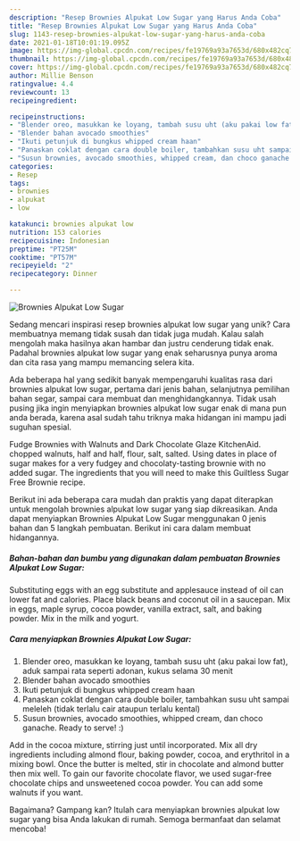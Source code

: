 ```yaml
---
description: "Resep Brownies Alpukat Low Sugar yang Harus Anda Coba"
title: "Resep Brownies Alpukat Low Sugar yang Harus Anda Coba"
slug: 1143-resep-brownies-alpukat-low-sugar-yang-harus-anda-coba
date: 2021-01-18T10:01:19.095Z
image: https://img-global.cpcdn.com/recipes/fe19769a93a7653d/680x482cq70/brownies-alpukat-low-sugar-foto-resep-utama.jpg
thumbnail: https://img-global.cpcdn.com/recipes/fe19769a93a7653d/680x482cq70/brownies-alpukat-low-sugar-foto-resep-utama.jpg
cover: https://img-global.cpcdn.com/recipes/fe19769a93a7653d/680x482cq70/brownies-alpukat-low-sugar-foto-resep-utama.jpg
author: Millie Benson
ratingvalue: 4.4
reviewcount: 13
recipeingredient:

recipeinstructions:
- "Blender oreo, masukkan ke loyang, tambah susu uht (aku pakai low fat), aduk sampai rata seperti adonan, kukus selama 30 menit"
- "Blender bahan avocado smoothies"
- "Ikuti petunjuk di bungkus whipped cream haan"
- "Panaskan coklat dengan cara double boiler, tambahkan susu uht sampai meleleh (tidak terlalu cair ataupun terlalu kental)"
- "Susun brownies, avocado smoothies, whipped cream, dan choco ganache. Ready to serve! :)"
categories:
- Resep
tags:
- brownies
- alpukat
- low

katakunci: brownies alpukat low 
nutrition: 153 calories
recipecuisine: Indonesian
preptime: "PT25M"
cooktime: "PT57M"
recipeyield: "2"
recipecategory: Dinner

---
```



![Brownies Alpukat Low Sugar](https://img-global.cpcdn.com/recipes/fe19769a93a7653d/680x482cq70/brownies-alpukat-low-sugar-foto-resep-utama.jpg)

Sedang mencari inspirasi resep brownies alpukat low sugar yang unik? Cara membuatnya memang tidak susah dan tidak juga mudah. Kalau salah mengolah maka hasilnya akan hambar dan justru cenderung tidak enak. Padahal brownies alpukat low sugar yang enak seharusnya punya aroma dan cita rasa yang mampu memancing selera kita.

Ada beberapa hal yang sedikit banyak mempengaruhi kualitas rasa dari brownies alpukat low sugar, pertama dari jenis bahan, selanjutnya pemilihan bahan segar, sampai cara membuat dan menghidangkannya. Tidak usah pusing jika ingin menyiapkan brownies alpukat low sugar enak di mana pun anda berada, karena asal sudah tahu triknya maka hidangan ini mampu jadi suguhan spesial.

Fudge Brownies with Walnuts and Dark Chocolate Glaze KitchenAid. chopped walnuts, half and half, flour, salt, salted. Using dates in place of sugar makes for a very fudgey and chocolaty-tasting brownie with no added sugar. The ingredients that you will need to make this Guiltless Sugar Free Brownie recipe.


Berikut ini ada beberapa cara mudah dan praktis yang dapat diterapkan untuk mengolah brownies alpukat low sugar yang siap dikreasikan. Anda dapat menyiapkan Brownies Alpukat Low Sugar menggunakan 0 jenis bahan dan 5 langkah pembuatan. Berikut ini cara dalam membuat hidangannya.

<!--inarticleads1-->

##### Bahan-bahan dan bumbu yang digunakan dalam pembuatan Brownies Alpukat Low Sugar:



Substituting eggs with an egg substitute and applesauce instead of oil can lower fat and calories. Place black beans and coconut oil in a saucepan. Mix in eggs, maple syrup, cocoa powder, vanilla extract, salt, and baking powder. Mix in the milk and yogurt. 

<!--inarticleads2-->

##### Cara menyiapkan Brownies Alpukat Low Sugar:

1. Blender oreo, masukkan ke loyang, tambah susu uht (aku pakai low fat), aduk sampai rata seperti adonan, kukus selama 30 menit
1. Blender bahan avocado smoothies
1. Ikuti petunjuk di bungkus whipped cream haan
1. Panaskan coklat dengan cara double boiler, tambahkan susu uht sampai meleleh (tidak terlalu cair ataupun terlalu kental)
1. Susun brownies, avocado smoothies, whipped cream, dan choco ganache. Ready to serve! :)


Add in the cocoa mixture, stirring just until incorporated. Mix all dry ingredients including almond flour, baking powder, cocoa, and erythritol in a mixing bowl. Once the butter is melted, stir in chocolate and almond butter then mix well. To gain our favorite chocolate flavor, we used sugar-free chocolate chips and unsweetened cocoa powder. You can add some walnuts if you want. 

Bagaimana? Gampang kan? Itulah cara menyiapkan brownies alpukat low sugar yang bisa Anda lakukan di rumah. Semoga bermanfaat dan selamat mencoba!
